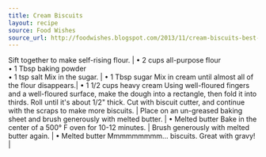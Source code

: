 ```yaml
---
title: Cream Biscuits
layout: recipe
source: Food Wishes
source_url: http://foodwishes.blogspot.com/2013/11/cream-biscuits-best-biscuit-to-risk-it.html?m=1
---
```


Sift together to make self-rising flour. | &bull; 2 cups all-purpose flour <br> &bull; 1 Tbsp baking powder <br> &bull; 1 tsp salt
Mix in the sugar. | &bull; 1 Tbsp sugar
Mix in cream until almost all of the flour disappears.| &bull; 1 1/2 cups heavy cream
Using well-floured fingers and a well-floured surface, make the dough into a rectangle, then fold it into thirds. Roll until it's about 1/2" thick. Cut with biscuit cutter, and continue with the scraps to make more biscuits. |
Place on an un-greased baking sheet and brush generously with melted butter. | &bull; Melted butter
Bake in the center of a 500° F oven for 10-12 minutes. |
Brush generously with melted butter again. | &bull; Melted butter
Mmmmmmmmm... biscuits. Great with gravy! |

